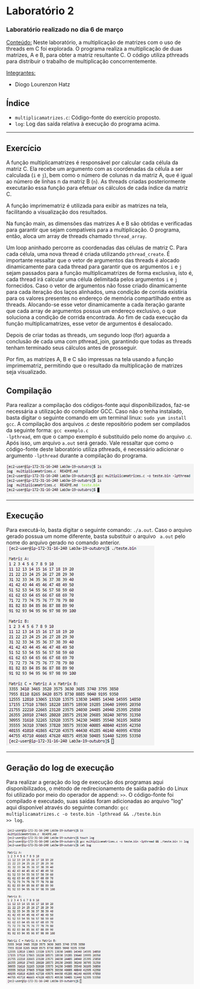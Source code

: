 <h1>Laboratório 2</h1>

<h3>Laboratório realizado no dia 6 de março</h3>

<ins>Conteúdo:</ins> Neste laboratório, a multiplicação de matrizes com o uso de threads em C foi explorada. O programa realiza a multiplicação de duas matrizes, A e B, para obter a matriz resultante C. O código utiliza pthreads para distribuir o trabalho de multiplicação concorrentemente.

<ins>Integrantes:</ins>

- Diogo Lourenzon Hatz

<h2>Índice</h2>

<ul>
<li><code>multiplicamatrizes.c</code>: Código-fonte do exercício proposto. 
<li><code>log</code>: Log das saída relativa à execução do programa acima.
</ul>

<hr>
<h2>Exercício</h2>
A função multiplicamatrizes é responsável por calcular cada célula da matriz C. Ela recebe um argumento com as coordenadas da célula a ser calculada (<code>i</code> e <code>j</code>), bem como o número de colunas n da matriz A, que é igual ao número de linhas n da matriz B (<code>n</code>). As threads criadas posteriormente executarão essa função para efetuar os cálculos de cada índice da matriz C.

A função imprimematriz é utilizada para exibir as matrizes na tela, facilitando a visualização dos resultados.

Na função main, as dimensões das matrizes A e B são obtidas e verificadas para garantir que sejam compatíveis para a multiplicação. O programa, então, aloca um array de threads chamado <code>thread_array</code>.

Um loop aninhado percorre as coordenadas das células de matriz C. Para cada célula, uma nova thread é criada utilizando <code>pthread_create</code>. É importante ressaltar que o vetor de argumentos das threads é alocado dinamicamente para cada thread para garantir que os argumentos <code>i</code> e <code>j</code> sejam passados para a função multiplicamatrizes de forma exclusiva, isto é, cada thread irá calcular uma célula delimitada pelos argumentos <code>i</code> e <code>j</code> fornecidos. Caso o vetor de argumentos não fosse criado dinamicamente para cada iteração dos laços alinhados, uma condição de corrida existiria para os valores presentes no endereço de memória compartilhado entre as threads. Alocando-se esse vetor dinamicamente a cada iteração garante que cada array de argumentos possua um endereço exclusivo, o que soluciona a condição de corrida encontrada. Ao fim de cada execução da função multiplicamatrizes, esse vetor de argumentos é desalocado.

Depois de criar todas as threads, um segundo loop (for) aguarda a conclusão de cada uma com pthread_join, garantindo que todas as threads tenham terminado seus cálculos antes de prosseguir.

Por fim, as matrizes A, B e C são impressas na tela usando a função imprimematriz, permitindo que o resultado da multiplicação de matrizes seja visualizado.

<h2>Compilação</h2>

Para realizar a compilação dos códigos-fonte aqui disponibilizados, faz-se necessária a utilização do compilador GCC. Caso não o tenha instalado, basta digitar o seguinte comando em um terminal linux: <code>sudo yum install gcc</code>. A compilação dos arquivos .c deste repositório podem ser compilados da seguinte forma: <code>gcc exemplo.c -lpthread</code>, em que o campo exemplo é substituído pelo nome do arquivo .c. Após isso, um arquivo <code>a.out</code> será gerado. Vale ressaltar que como o código-fonte deste laboratório utiliza pthreads, é necessário adicionar o argumento <code>-lpthread</code> durante a compilação do programa.

<img src="https://github.com/Hatz-D/ProjetoSOs/blob/main/src/3a-compilacao.png" alt="Processo de compilação">

<hr>
<h2>Execução</h2>
Para executá-lo, basta digitar o seguinte comando: <code>./a.out</code>. Caso o arquivo gerado possua um nome diferente, basta substituir o arquivo <code> a.out</code> pelo nome do arquivo gerado no comando anterior.
<img src="https://github.com/Hatz-D/ProjetoSOs/blob/main/src/3a-execucao.png" alt="Processo de execução">

<hr>
<h2>Geração do log de execução</h2>

Para realizar a geração do log de execução dos programas aqui disponibilizados, o método de redirecionamento de saída padrão do Linux foi utilizado por meio do operador de append: <code>>></code>. O código-fonte foi compilado e executado, suas saídas foram adicionadas ao arquivo "log" aqui disponível através do seguinte comando: <code>gcc multiplicamatrizes.c -o teste.bin -lpthread && ./teste.bin >> log</code>.

<img src="https://github.com/Hatz-D/ProjetoSOs/blob/main/src/3a-logs.png" alt="Processo de geração do log">



